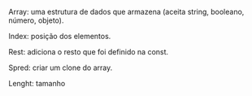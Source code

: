 Array: uma estrutura de dados que armazena (aceita string, booleano, número, objeto).

Index: posição dos elementos.

Rest: adiciona o resto que foi definido na const.

Spred: criar um clone do array.

Lenght: tamanho